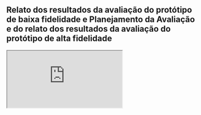 ## Relato dos resultados da avaliação do protótipo de baixa fidelidade e Planejamento da Avaliação e do relato dos resultados da avaliação do protótipo de alta fidelidade

<iframe class="release-video" src="https://youtu.be/wwKi1Xz9hjI" name="Apresentação Relato e Planejamento" allow="accelerometer; autoplay; encrypted-media; gyroscope; picture-in-picture" allowfullscreen > Seu navegador não possui suporte para esse recurso... </iframe>
